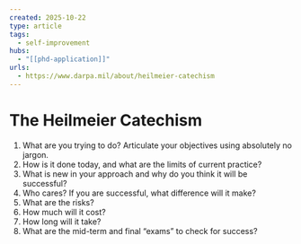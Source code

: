 ```yaml
---
created: 2025-10-22
type: article
tags:
  - self-improvement
hubs:
  - "[[phd-application]]"
urls:
  - https://www.darpa.mil/about/heilmeier-catechism
---
```


# The Heilmeier Catechism

1. What are you trying to do? Articulate your objectives using absolutely no jargon.
2. How is it done today, and what are the limits of current practice?
3. What is new in your approach and why do you think it will be successful?
4. Who cares? If you are successful, what difference will it make?
5. What are the risks?
6. How much will it cost?
7. How long will it take?
8. What are the mid-term and final “exams” to check for success?
